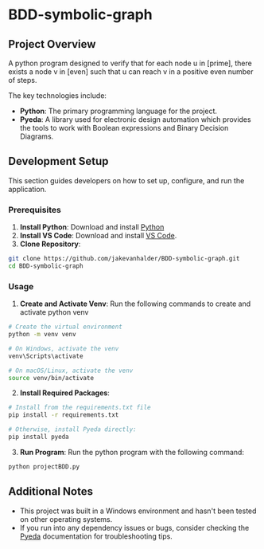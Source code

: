 # BDD-symbolic-graph

## Project Overview
A python program designed to verify that for each node u in [prime], there exists a node v in [even] such that u can reach v in a positive even number of steps.

The key technologies include:

* **Python**: The primary programming language for the project.
* **Pyeda**: A library used for electronic design automation which provides the tools to work with Boolean expressions and Binary Decision Diagrams.

## Development Setup
This section guides developers on how to set up, configure, and run the application.

### Prerequisites
1. **Install Python**: Download and install [Python](https://www.python.org/downloads/)
2. **Install VS Code**: Download and install [VS Code](https://code.visualstudio.com/).
3. **Clone Repository**:
```bash
git clone https://github.com/jakevanhalder/BDD-symbolic-graph.git
cd BDD-symbolic-graph
```

### Usage
1. **Create and Activate Venv**: Run the following commands to create and activate python venv
```bash
# Create the virtual environment
python -m venv venv

# On Windows, activate the venv
venv\Scripts\activate

# On macOS/Linux, activate the venv
source venv/bin/activate
```
2. **Install Required Packages**:
```bash
# Install from the requirements.txt file
pip install -r requirements.txt

# Otherwise, install Pyeda directly:
pip install pyeda
```
3. **Run Program**: Run the python program with the following command:
```bash
python projectBDD.py
```

## Additional Notes
* This project was built in a Windows environment and hasn't been tested on other operating systems.
* If you run into any dependency issues or bugs, consider checking the [Pyeda](https://pyeda.readthedocs.io/en/latest/index.html) documentation for troubleshooting tips.
